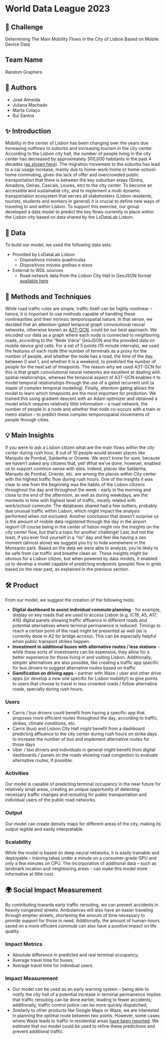 # World Data League 2023

## 🎯 Challenge

Determining The Main Mobility Flows in the City of Lisbon Based on Mobile Device Data


## Team Name

Random Graphers


## 👥 Authors

* José Almeida
* Juliana Machado
* Marta Colaço
* Rui Santos


## ✨ Introduction

Mobility in the center of Lisbon has been changing over the years due increasing outflows to suburbs and increasing tourism in the city center. 
According to the Lisbon city hall, the number of people living in the city center has decreased by approximately 300,000 habitants in the past 4 decades ([as shown here](https://www.lisboa.pt/fileadmin/cidade_temas/mobilidade/documentos/Lisbon_Mobility_Strategic_Vision_MOVE_2030_EN.pdf)). The migration movement to the suburbs has lead to a car usage increase, mainly due to home-work-home or home-school-home commuting, given the lack of offer and overcrowded public transportation that there is between the key suburban areas (Sintra, Amadora, Oeiras, Cascais, Loures, etc) to the city center.
To become an accessible and sustainable city, and to implement a multi dynamic transportation ecosystem that serves all stakeholders (Lisbon residents, tourists, students and workers in general) it is crucial to define new ways of traveling to and within Lisbon. 
To support this exercise, our group developed a data model to predict the key flows currently in place within the Lisbon city based on data shared by the LxDataLab Lisbon.


## 🔢 Data
To build our model, we used the following data sets:
* Provided by LxDataLab Lisbon
    * Dispositivos móveis quadrículas
    * Dispositivos móveis grelhas e eixos
* External to WDL sources
    * Road network data from the Lisbon City Hall in GeoJSON format [available here](https://dados.cm-lisboa.pt/dataset/rede-viaria-escala-1-20000)


## 🧮 Methods and Techniques

While road traffic rules are simple, traffic itself can be highly nonlinear – hence, it is important to use methods capable of handling these nonlinearities and their intrinsic temporospatial nature. In that sense, we decided that an attention-gated temporal graph convolutional neural networks, otherwise known as [A3T-GCN](https://doi.org/10.3390/ijgi10070485), could be our best approach.
We encoded our data as a graph where each node is connected to neighboring roads, according to the “Rede Viária” GeoJSON and the provided data on mobile device grid cells. 
For a set of 5 points (15 minute intervals), we used the features of each node (the number of terminals as a proxy for the number of people, and whether the node has a road, the time of the day, between 0 and 1, and whether it is a weekend, to predicted the number of people for the next set of timepoints. 
The reason why we used A3T-GCN for this is that graph convolutional neural networks are excellent at dealing with spatial relationships, whereas the temporal aspect of A3T-GCN enables it to model temporal relationships through the use of a gated recurrent unit (a staple of complex temporal modeling). Finally, attention gating allows the model to learn which timepoints are the most important for prediction. We trained this using gradient descent with an Adam optimizer and obtained a model which requires relatively little information – a road network, the number of people in a node and whether that node co-occurs with a train or metro station – to predict these complex temporospatial movements of people through cities.


## 💡 Main Insights

If you were to ask a Lisbon citizen what are the main flows within the city center during rush hour, 8 out of 10 people would answer places like Marquês de Pombal, Saldanha or Oriente. We won’t know for sure, because we haven’t asked any citizens that, yet! What we’ve done, however, enabled us to support common sense with data. Indeed, places like Saldanha, Marquês de Pombal, Oriente, etc. are among the places within City center with the highest traffic flow during rush hours. 
One of the insights it was clear to see from the beginning was the habits of the Lisbon citizens throughout the day and throughout the week - early in the morning and close to the end of the afternoon, as well as during weekdays, are the moments in time with highest level of traffic, mostly related with work/school commute. The databases shared had a few outliers, probably due unusual traffic within Lisbon, which might impact the analysis performed when not excluded.
Another conclusion that doesn’t surprise us is the amount of mobile data registered through the day in the airport region! Of course being in the center of lisbon might mix the insights on the city center flow, but that’s a topic for another challenge!
Last, but not the least, if you ever find yourself in a “no” day and feel like having a zen moment (almost alone) we suggest you try to hide somewhere in the Monsanto park. Based on the data we were able to analyze, you’re likely to be safe from car traffic and breathe clean air.
These insights might be obvious for a Lisbon citizen, but when powered by data models, it enabled us to develop a model capable of predicting endpoints (people) flow in grids based on the near past, as explained in the previous section.


## 🛠️ Product

From our model, we suggest the creation of the following tools:
* **Digital dashboard to assist individual commute planning** - for example, display on key roads that are used to access Lisbon (e.g. IC19, A5, A17, A16) digital panels showing traffic affluence in different roads and potential alternatives where terminal permanence is reduced. Timings to reach a certain point of the road might be presented as well (as is currently done in A2 for bridge access). This can be especially helpful when public transport strikes happen.
* **Investment in additional buses with alternative routes / less stations**  – while these sorts of investments can be expensive, they allow for a better experience for those living in and visiting Lisbon. Additionally, simpler alternatives are also possible, like creating a traffic app specific for bus drivers to suggest alternative routes based on traffic
* **Gamification on driving apps** – partner with Waze / uber and other drive apps (or develop a new one specific for Lisbon mobility!) to give points to users that choose to travel in less crowded roads / follow alternative roads, specially during rush hours.


### Users

* Carris / bus drivers could benefit from having a specific app that proposes more efficient routes throughout the day, according to traffic, strikes, climate conditions, etc.
* Carris (bus) and Lisbon City Hall might benefit from a dashboard predicting affluence to the city center during rush hours on strike days to increase the number of bus and implement alternative routes for those days
* Uber / taxi drivers and individuals in general might benefit from digital dashboards / panels on the roads showing road congestion to evaluate alternative routes, if possible.

### Activities

Our model is capable of predicting terminal occupancy in the near future for relatively small areas, creating an unique opportunity of detecting necessary traffic changes and rerouting for public transportation and individual users of the public road networks.

### Output

Our model can create density maps for different areas of the city, making its output legible and easily interpretable.


### Scalability

While the model is based on deep neural networks, it is easily trainable and deployable – training takes under a minute on a consumer-grade GPU and only a few minutes on CPU. The incorporation of additional data – such as landmark location and neighboring areas – can make this model more informative at little cost.


## 🌍 Social Impact Measurement

By contributing towards early traffic rerouting, we can prevent accidents in heavily congested streets. Ambulances will also have an easier traveling through emptier streets, shortening the amount of time necessary to provide support for those in need. Additionally, the amount of human-hours saved on a more efficient commute can also have a positive impact on life quality.


### Impact Metrics

* Absolute difference in predicted and real terminal occupancy;
* Average travel time for buses;
* Average travel time for individual users.


### Impact Measurement

* Our model can be used as an early warning system – being able to notify the city hall of a potential increase in terminal permanence implies that traffic rerouting can be done earlier, leading to fewer accidents; additionally, traffic control police can be more quickly dispatched;
* Similarly to other products like Google Maps or Waze, we are interested in planning the optimal route between two points. However, some cases where Waze leads to traffic in residential areas [have been reported](https://www.streetlightdata.com/waze-traffic-effect-4-steps-for-neighborhoods-cities-to-fight-back/
). We estimate that our model could be used to refine these predictions and prevent additional traffic.